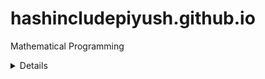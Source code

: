 # hashincludepiyush.github.io
Mathematical Programming
<details>
  [1] CER MONOGRAPH Regulatory Framework for Long-Term Demand Forecasting and Power Procurement Planning. Centre for Energy Regulation, IIT Kanpur, 2019. https://cer.iitk.ac.in/

[2] TRANSFORMING THE INDIAN POWER SECTOR Distribution System Operators (DSOs): Need, Frameworks, and Regulatory Considerations. Government of India, 2023. https://iusstf.org/

[3] P. Sharma, A. Mohapatra and A. Sharma, "A novel interior-exterior approach for the TSO-DSO based bilevel optimal power flow," IEEE Transactions on Power Systems, 2023. https://ieeexplore.ieee.org/abstract/document/10192376

[4] P. Sharma, A. Mohapatra, A. Sharma, S. Pannala, N. Schulz, A. Srivastava, S. Gibson and J. Hieb, "Real time adjustment to mitigate the SPV forecasting errors with BESS and EV - an utility case study," 2022 IEEE 10th Power India International Conference (PIICON), National Institute of Technology Delhi, New Delhi, India, 2022. https://ieeexplore.ieee.org/abstract/document/10045243

[5] P. Sharma, A. Mohapatra and A. Sharma, "Power circle diagrams and aggregate flexibility curves for active distribution networks," Electric Power Systems Research, 2022. https://www.sciencedirect.com/science/article/abs/pii/S0378779622000505

[6] P. Sharma, N. Gupta, K. R. Niazi and A. Swarnkar, “Investigation of network reconfiguration on the reliability and performance of distribution systems using CRO,” 2017 6th International Conference on Computer Applications In Electrical Engineering Recent Advances (CERA), Indian Institute of Technology Roorkee, Roorkee, India, 2017. https://ieeexplore.ieee.org/document/8343305
</details>
